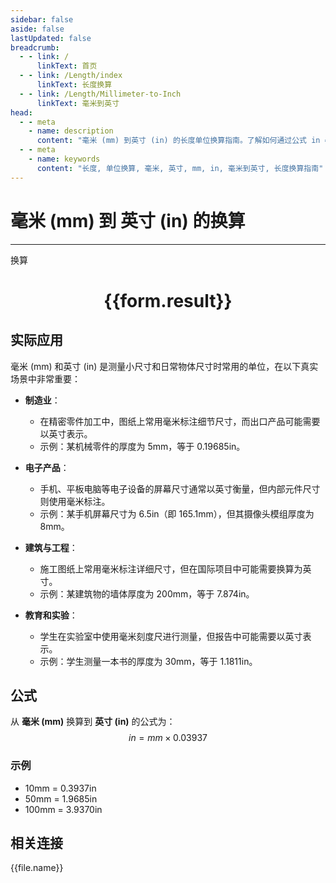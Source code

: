 ```yaml
---
sidebar: false
aside: false
lastUpdated: false
breadcrumb:
  - - link: /
      linkText: 首页
  - - link: /Length/index
      linkText: 长度换算
  - - link: /Length/Millimeter-to-Inch
      linkText: 毫米到英寸
head:
  - - meta
    - name: description
      content: "毫米 (mm) 到英寸 (in) 的长度单位换算指南。了解如何通过公式 in = mm × 0.03937 换算为英寸。"
  - - meta
    - name: keywords
      content: "长度, 单位换算, 毫米, 英寸, mm, in, 毫米到英寸, 长度换算指南"
---
```

# 毫米 (mm) 到 英寸 (in) 的换算
---
<script setup>
import { onMounted, reactive, inject, ref } from 'vue'
import { NButton, NForm, NFormItem, NInput, NInputNumber, NSelect, NCard, useMessage,NGrid ,NGi } from 'naive-ui'
import { defineClientComponent } from 'vitepress'
import { Length } from '../../files';

const convert = inject('convert')

const form = reactive({
  number: null,
  result: '',
})

const convertHandler = () => {
  if (form.number !== null && !isNaN(form.number)) {
    const convertedValue = parseFloat(form.number) * 0.03937
    form.result = `${form.number}mm = ${convertedValue.toFixed(4)}in`
  } else {
    form.result = '请输入有效的数值。'
  }
}
</script>

<n-form size="large" :model="form">
  <n-form-item label="毫米 (mm)">
    <n-input-number v-model:value="form.number" placeholder="输入毫米" style="width: 100%" />
  </n-form-item>
  <n-form-item>
    <n-button type="primary" @click="convertHandler" block>换算</n-button>
  </n-form-item>
</n-form>

<n-card  embedded :bordered="false" hoverable>
  <div  style="text-align:center">
    <h1>{{form.result}}</h1>
  </div>
</n-card>

## 实际应用

毫米 (mm) 和英寸 (in) 是测量小尺寸和日常物体尺寸时常用的单位，在以下真实场景中非常重要：

- **制造业**：
  - 在精密零件加工中，图纸上常用毫米标注细节尺寸，而出口产品可能需要以英寸表示。
  - 示例：某机械零件的厚度为 5mm，等于 0.19685in。

- **电子产品**：
  - 手机、平板电脑等电子设备的屏幕尺寸通常以英寸衡量，但内部元件尺寸则使用毫米标注。
  - 示例：某手机屏幕尺寸为 6.5in（即 165.1mm），但其摄像头模组厚度为 8mm。

- **建筑与工程**：
  - 施工图纸上常用毫米标注详细尺寸，但在国际项目中可能需要换算为英寸。
  - 示例：某建筑物的墙体厚度为 200mm，等于 7.874in。

- **教育和实验**：
  - 学生在实验室中使用毫米刻度尺进行测量，但报告中可能需要以英寸表示。
  - 示例：学生测量一本书的厚度为 30mm，等于 1.1811in。

## 公式

从 **毫米 (mm)** 换算到 **英寸 (in)** 的公式为：
$$ in = mm \times 0.03937 $$

### 示例
- 10mm = 0.3937in
- 50mm = 1.9685in
- 100mm = 3.9370in

## 相关连接
<n-grid x-gap="12" :cols="4">
  <n-gi v-for="(file, index) in Length" :key="index">
    <n-button
      text
      tag="a"
      :href="file.path"
      type="primary"
    >
      {{file.name}}
    </n-button>
  </n-gi>
</n-grid>